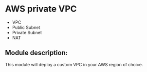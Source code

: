 # AWS private VPC

- VPC
- Public Subnet
- Private Subnet
- NAT

## Module description:

This module will deploy a custom VPC in your AWS region of choice.